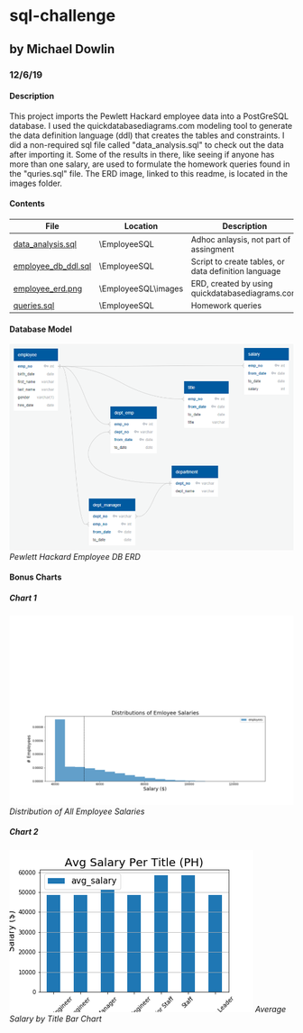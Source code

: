 # sql-challenge
## by Michael Dowlin
### 12/6/19

#### Description
This project imports the Pewlett Hackard employee data into a PostGreSQL database.  I used the quickdatabasediagrams.com modeling
  tool to generate the data definition language (ddl) that creates the tables and constraints.  I did a non-required sql file called
  "data_analysis.sql" to check out the data after importing it.  Some of the results in there, like seeing if anyone has more than
  one salary, are used to formulate the homework queries found in the "quries.sql" file.  The ERD image, linked to this readme, is
  located in the images folder.

#### Contents

| File                | Location            | Description                                                                       |
|---------------------|---------------------|-----------------------------------------------------------------------------------|
|[data_analysis.sql](EmployeeSQL/data_analysis.sql)    |\EmployeeSQL         |Adhoc anlaysis, not part of assingment                           |
|[employee_db_ddl.sql](EmployeeSQL/employee_db_ddl.sql)  |\EmployeeSQL         |Script to create tables, or data definition language              |
|[employee_erd.png](EmployeeSQL/images/employee_erd.png)     |\EmployeeSQL\images  |ERD, created by using quickdatabasediagrams.com                  |                
|[queries.sql](EmployeeSQL/queries.sql)          |\EmployeeSQL         |Homework queries                                                  |

#### Database Model
![Pewlett Hackard Employee DB ERD](EmployeeSQL/images/employee_erd.png)
*Pewlett Hackard Employee DB ERD*

#### Bonus Charts
##### Chart 1
![dist_salary](EmployeeSQL/images/dist_salary.png)
*Distribution of All Employee Salaries*
##### Chart 2
![avg_salary_by_title](EmployeeSQL/images/avg_salary_by_title.png)
*Average Salary by Title Bar Chart*


